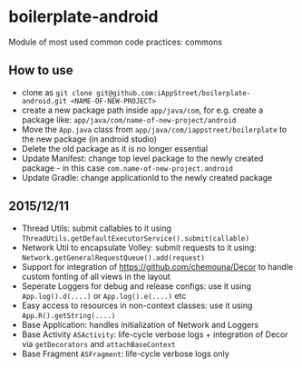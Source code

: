 # boilerplate-android

Module of most used common code practices: commons

## How to use
* clone as `git clone git@github.com:iAppStreet/boilerplate-android.git <NAME-OF-NEW-PROJECT>`
* create a new package path inside `app/java/com`, for e.g. create a package like: `app/java/com/name-of-new-project/android`
* Move the `App.java` class from `app/java/com/iappstreet/boilerplate` to the new package (in android studio)
* Delete the old package as it is no longer essential
* Update Manifest: change top level package to the newly created package - in this case `com.name-of-new-project.android`
* Update Gradle: change applicationId to the newly created package

## 2015/12/11
* Thread Utils: submit callables to it using `ThreadUtils.getDefaultExecutorService().submit(callable)`
* Network Util to encapsulate Volley: submit requests to it using: `Network.getGeneralRequestQueue().add(request)`
* Support for integration of https://github.com/chemouna/Decor to handle custom fonting of all views in the layout
* Seperate Loggers for debug and release configs: use it using `App.log().d(....)` or `App.log().e(....)` etc
* Easy access to resources in non-context classes: use it using `App.R().getString(....)`
* Base Application: handles initialization of Network and Loggers
* Base Activity `ASActivity`: life-cycle verbose logs + integration of Decor via `getDecorators` and `attachBaseContext`
* Base Fragment `ASFragment`: life-cycle verbose logs only
